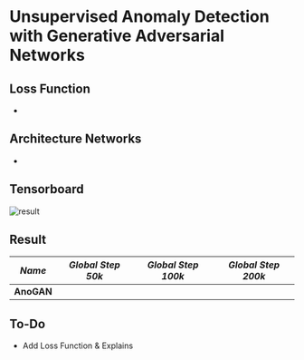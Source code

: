 # Unsupervised Anomaly Detection with Generative Adversarial Networks 

## Loss Function

*

## Architecture Networks

*

## Tensorboard

![result](https://github.com/kozistr/Awesome-GANs/blob/master/AnoGAN/anogan_tb.png)

## Result

*Name* | *Global Step 50k* | *Global Step 100k* | *Global Step 200k*
:---: | :---: | :---: | :---:
**AnoGAN** |  |  | 

## To-Do
* Add Loss Function & Explains